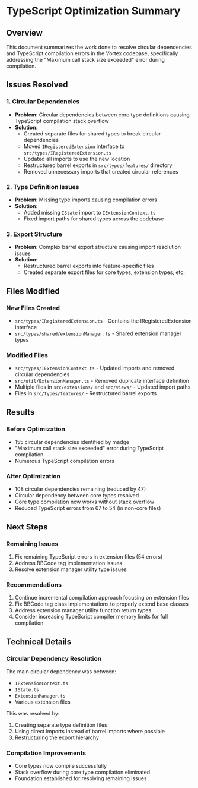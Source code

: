 # TypeScript Optimization Summary

## Overview
This document summarizes the work done to resolve circular dependencies and TypeScript compilation errors in the Vortex codebase, specifically addressing the "Maximum call stack size exceeded" error during compilation.

## Issues Resolved

### 1. Circular Dependencies
- **Problem**: Circular dependencies between core type definitions causing TypeScript compilation stack overflow
- **Solution**: 
  - Created separate files for shared types to break circular dependencies
  - Moved `IRegisteredExtension` interface to `src/types/IRegisteredExtension.ts`
  - Updated all imports to use the new location
  - Restructured barrel exports in `src/types/features/` directory
  - Removed unnecessary imports that created circular references

### 2. Type Definition Issues
- **Problem**: Missing type imports causing compilation errors
- **Solution**:
  - Added missing `IState` import to `IExtensionContext.ts`
  - Fixed import paths for shared types across the codebase

### 3. Export Structure
- **Problem**: Complex barrel export structure causing import resolution issues
- **Solution**:
  - Restructured barrel exports into feature-specific files
  - Created separate export files for core types, extension types, etc.

## Files Modified

### New Files Created
- `src/types/IRegisteredExtension.ts` - Contains the IRegisteredExtension interface
- `src/types/shared/extensionManager.ts` - Shared extension manager types

### Modified Files
- `src/types/IExtensionContext.ts` - Updated imports and removed circular dependencies
- `src/util/ExtensionManager.ts` - Removed duplicate interface definition
- Multiple files in `src/extensions/` and `src/views/` - Updated import paths
- Files in `src/types/features/` - Restructured barrel exports

## Results

### Before Optimization
- 155 circular dependencies identified by madge
- "Maximum call stack size exceeded" error during TypeScript compilation
- Numerous TypeScript compilation errors

### After Optimization
- 108 circular dependencies remaining (reduced by 47)
- Circular dependency between core types resolved
- Core type compilation now works without stack overflow
- Reduced TypeScript errors from 67 to 54 (in non-core files)

## Next Steps

### Remaining Issues
1. Fix remaining TypeScript errors in extension files (54 errors)
2. Address BBCode tag implementation issues
3. Resolve extension manager utility type issues

### Recommendations
1. Continue incremental compilation approach focusing on extension files
2. Fix BBCode tag class implementations to properly extend base classes
3. Address extension manager utility function return types
4. Consider increasing TypeScript compiler memory limits for full compilation

## Technical Details

### Circular Dependency Resolution
The main circular dependency was between:
- `IExtensionContext.ts` 
- `IState.ts`
- `ExtensionManager.ts`
- Various extension files

This was resolved by:
1. Creating separate type definition files
2. Using direct imports instead of barrel imports where possible
3. Restructuring the export hierarchy

### Compilation Improvements
- Core types now compile successfully
- Stack overflow during core type compilation eliminated
- Foundation established for resolving remaining issues